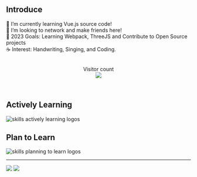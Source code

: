 <div align="center">
</div>
<h2>Introduce</h2>
🌳 I’m currently learning Vue.js source code! <br> 
🐾 I’m looking to network and make friends here! <br>
🌊 2023 Goals: Learning Webpack, ThreeJS and Contribute to Open Source projects <br>
☕ Interest: Handwriting, Singing, and Coding. <br>
<br>
<p align="center">
  Visitor count<br>
  <img src="https://profile-counter.glitch.me/Pursuit01/count.svg" />
</p>
<br>
<div align="left">
  <h2> <strong> Actively Learning </strong></h2>
  <!--  &perline=3  -->
  <img src="https://skillicons.dev/icons?i=nestjs,vue,vite,webpack,flutter,react,ts,html,css,js" alt="skills actively learning logos"> <br> 
  <h2> <strong> Plan to Learn </strong></h2>
  <img src="https://skillicons.dev/icons?i=angular,sass,tailwind,nuxt,threejs" alt="skills planning to learn logos">
</div>
<hr />
<img src="https://github-readme-stats.vercel.app/api?username=Pursuit01&show_icons=true&hide_title=false&theme=transparent)](https://github.com/anuraghazra/github-readme-stats" />

<img src="https://github-readme-stats.vercel.app/api/top-langs/?username=Pursuit01&hide_progress=false&theme=transparent)](https://github.com/anuraghazra/github-readme-stats" />
